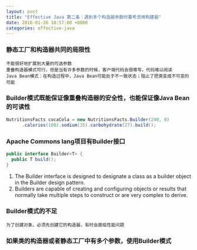 ```yaml
---
layout: post
title: "Effective Java 第二条：遇到多个构造器参数时要考虑用构建器"
date: 2016-01-26 10:57:00 +0800
categories: effective-java
---
```

### 静态工厂和构造器共同的局限性
`不能很好地扩展到大量的可选参数`<br>
`重叠构造器模式可行，但是当有许多参数的时候，客户端代码会很难写，代码难以阅读`<br>
`Java Bean模式：在构造过程中，Java Bean可能处于不一致状态；阻止了把类变成不可变的可能`

### Builder模式既能保证像重叠构造器的安全性，也能保证像Java Bean的可读性

~~~java
NutritionsFacts cocaCola = new NutritionsFacts.Builder(240, 8)
      .calories(100).sodium(35).carbohydrate(27).build();
~~~

### Apache Commons lang项目有Builder接口

~~~java
public interface Builder<T> {
  public T build();
}
~~~

1. The Builder interface is designed to designate a class as a builder object in the Builder design pattern.
2. Builders are capable of creating and configuring objects or results that normally take multiple steps to construct or are very complex to derive.

### Builder模式的不足
`为了创建对象，必须先创建它的构造器，有时会面临性能问题`

### 如果类的构造器或者静态工厂中有多个参数，使用Builder模式
